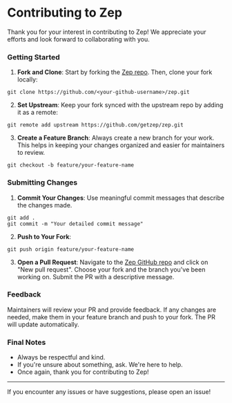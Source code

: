 # Contributing to Zep

Thank you for your interest in contributing to Zep! We appreciate your efforts and look forward to collaborating with you.

### Getting Started

1. **Fork and Clone**: Start by forking the [Zep repo](https://github.com/getzep/zep). Then, clone your fork locally:

```
git clone https://github.com/<your-github-username>/zep.git
```

2. **Set Upstream**: Keep your fork synced with the upstream repo by adding it as a remote:

```
git remote add upstream https://github.com/getzep/zep.git
```

3. **Create a Feature Branch**: Always create a new branch for your work. This helps in keeping your changes organized and easier for maintainers to review.

```
git checkout -b feature/your-feature-name
```

### Submitting Changes

1. **Commit Your Changes**: Use meaningful commit messages that describe the changes made.

```
git add .
git commit -m "Your detailed commit message"
```

2. **Push to Your Fork**:

```
git push origin feature/your-feature-name
```

3. **Open a Pull Request**: Navigate to the [Zep GitHub repo](https://github.com/getzep/zep) and click on "New pull request". Choose your fork and the branch you've been working on. Submit the PR with a descriptive message.

### Feedback

Maintainers will review your PR and provide feedback. If any changes are needed, make them in your feature branch and push to your fork. The PR will update automatically.

### Final Notes

- Always be respectful and kind.
- If you're unsure about something, ask. We're here to help.
- Once again, thank you for contributing to Zep!

---

If you encounter any issues or have suggestions, please open an issue!
